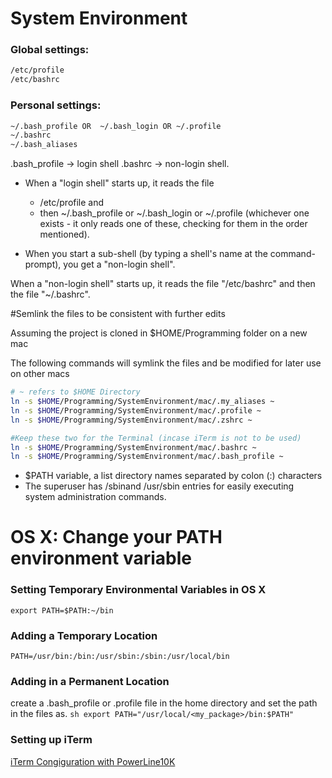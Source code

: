 # System Environment

### Global settings:
```sh
/etc/profile
/etc/bashrc
```

### Personal settings:
```sh
~/.bash_profile OR  ~/.bash_login OR ~/.profile
~/.bashrc
~/.bash_aliases
```

.bash_profile ->  login shell
.bashrc -> non-login shell.


* When a "login shell" starts up, it reads the file
	* /etc/profile and
	* then ~/.bash_profile or ~/.bash_login or ~/.profile
(whichever one exists - it only reads one of these, checking for them in the order mentioned).


* When you start a sub-shell (by typing a shell's name at the command-prompt), you get a "non-login shell".

When a "non-login shell" starts up, it reads the file "/etc/bashrc" and then the file "~/.bashrc".

#Semlink the files to be consistent with further edits

Assuming the project is cloned in $HOME/Programming folder on a new mac

The following commands will symlink the files and be modified for later use on other macs
```sh
# ~ refers to $HOME Directory
ln -s $HOME/Programming/SystemEnvironment/mac/.my_aliases ~
ln -s $HOME/Programming/SystemEnvironment/mac/.profile ~
ln -s $HOME/Programming/SystemEnvironment/mac/.zshrc ~

#Keep these two for the Terminal (incase iTerm is not to be used)
ln -s $HOME/Programming/SystemEnvironment/mac/.bashrc ~
ln -s $HOME/Programming/SystemEnvironment/mac/.bash_profile ~
```

* $PATH variable, a list directory names separated by colon (:) characters
* The superuser has /sbinand /usr/sbin entries for easily executing system administration commands.


# OS X: Change your PATH environment variable

### Setting Temporary Environmental Variables in OS X
`export PATH=$PATH:~/bin`

### Adding a Temporary Location
`PATH=/usr/bin:/bin:/usr/sbin:/sbin:/usr/local/bin`

### Adding in a Permanent Location
create a .bash_profile or .profile file in the home directory and set the path in the files as.
`sh export PATH="/usr/local/<my_package>/bin:$PATH" `

### Setting up iTerm
[iTerm Congiguration with PowerLine10K](https://nitinkc.github.io/developer%20tools/iTerm-zsh-mac/)
